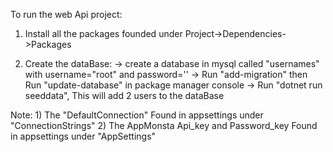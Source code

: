 To run the web Api project:
1) Install all the packages founded under Project->Dependencies->Packages

2) Create the dataBase:
 -> create a database in mysql called "usernames" with username="root" and password=''
 -> Run "add-migration" then Run "update-database" in package manager console
 -> Run "dotnet run seeddata", This will add 2 users to the dataBase

Note: 1) The "DefaultConnection" Found in appsettings under "ConnectionStrings"
      2) The AppMonsta Api_key and Password_key Found in appsettings under "AppSettings"
